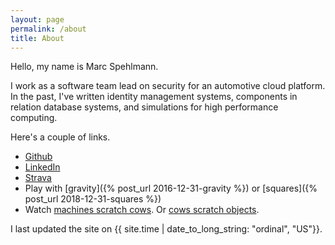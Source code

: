 ```yaml
---
layout: page
permalink: /about
title: About
---
```


Hello, my name is Marc Spehlmann.

I work as a software team lead on security for an automotive cloud platform. In
the past, I've written identity management systems, components in relation database
systems, and simulations for high performance computing.

Here's a couple of links.

* [Github](https://github.com/cramja)
* [LinkedIn](https://www.linkedin.com/in/marc-spehlmann-0a60258b/)
* [Strava](https://www.strava.com/athletes/22420249)
*  Play with [gravity]({% post_url 2016-12-31-gravity %}) or [squares]({% post_url 2018-12-31-squares %})
*  Watch [machines scratch cows](http://i.imgur.com/AqLvXJh.gifv). Or [cows scratch objects](https://gfycat.com/thatalivedogwoodclubgall).

I last updated the site on {{ site.time | date_to_long_string: "ordinal", "US"}}.